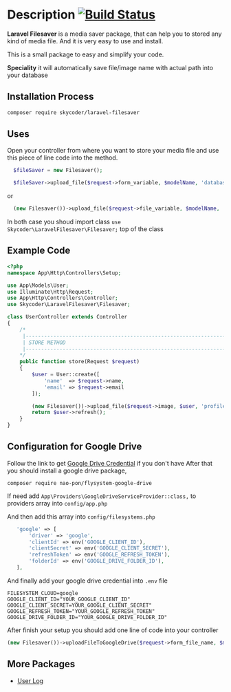 # Description [![Build Status](https://secure.travis-ci.org/jeresig/jquery.hotkeys.png)](http://travis-ci.org/jeresig/jquery.hotkeys)

**Laravel Filesaver** is a media saver package, that can help you to stored any kind of media file. And it is very easy to use and install.

This is a small package to easy and simplify your code.

**Speciality** it will automatically save file/image name with actual path into your database


## Installation Process

```bash
composer require skycoder/laravel-filesaver
```


## Uses
Open your controller from where you want to store your media file and use this piece of line code into the method.

```php
  $fileSaver = new Filesaver();

  $fileSaver->upload_file($request->form_variable, $modelName, 'database_fieldname', 'base-path');
```

or 

```php
  (new Filesaver())->upload_file($request->file_variable, $modelName, 'database_fieldname', 'base-path');
```

In both case you shoud import class `use Skycoder\LaravelFilesaver\Filesaver;` top of the class


## Example Code
```php
<?php
namespace App\Http\Controllers\Setup;

use App\Models\User;
use Illuminate\Http\Request;
use App\Http\Controllers\Controller;
use Skycoder\LaravelFilesaver\Filesaver;

class UserController extends Controller
{
    /*
     |--------------------------------------------------------------------------
     | STORE METHOD
     |--------------------------------------------------------------------------
    */
    public function store(Request $request)
    {
        $user = User::create([
            'name'  => $request->name,
            'email' => $request->email
        ]);

        (new Filesaver())->upload_file($request->image, $user, 'profile-pic', 'user-profile-pic');
        return $user->refresh();
    }
}
```


## Configuration for Google Drive
Follow the link to get <a href="https://github.com/ivanvermeyen/laravel-google-drive-demo#create-your-google-drive-api-keys">Google Drive Credential</a> if you don't have
After that you should install a google drive package, 

`composer require nao-pon/flysystem-google-drive`

If need add `App\Providers\GoogleDriveServiceProvider::class,` to providers array into `config/app.php` 
 
 And then add this array into `config/filesystems.php`
 ```php
    'google' => [
        'driver' => 'google',
        'clientId' => env('GOOGLE_CLIENT_ID'),
        'clientSecret' => env('GOOGLE_CLIENT_SECRET'),
        'refreshToken' => env('GOOGLE_REFRESH_TOKEN'),
        'folderId' => env('GOOGLE_DRIVE_FOLDER_ID'),
    ],
  ```
  
  And finally add your google drive credential into `.env` file
  
  ```env
FILESYSTEM_CLOUD=google
GOOGLE_CLIENT_ID="YOUR_GOOGLE_CLIENT_ID"
GOOGLE_CLIENT_SECRET=YOUR_GOOGLE_CLIENT_SECRET"
GOOGLE_REFRESH_TOKEN="YOUR_GOOGLE_REFRESH_TOKEN"
GOOGLE_DRIVE_FOLDER_ID="YOUR_GOOGLE_DRIVE_FOLDER_ID"
  ```

After finish your setup you should add one line of code into your controller

```php 
(new Filesaver())->uploadFileToGoogleDrive($request->form_file_name, $modelName, 'database_file_name');
```

## More Packages

- <a href="https://github.com/skycoder026/user-log" target="_blank">User Log</a>


